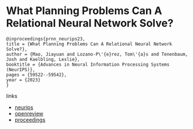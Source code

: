 # What Planning Problems Can A Relational Neural Network Solve?

```
@inproceedings{prnn_neurips23,
title = {What Planning Problems Can A Relational Neural Network Solve?},
author = {Mao, Jiayuan and Lozano-P\'{e}rez, Tom\'{a}s and Tenenbaum, Josh and Kaelbling, Leslie},
booktitle = {Advances in Neural Information Processing Systems (NeurIPS)},
pages = {59522--59542},
year = {2023}
}
```

links
- [neurips](https://nips.cc/Conferences/2023/Schedule?showEvent=70970)
- [openreview](https://openreview.net/forum?id=eJZ5vJEaaa)
- [proceedings](https://papers.nips.cc//paper_files/paper/2023/hash/ba90e56a74fd77d0ddec033dc199f0fa-Abstract-Conference.html)
